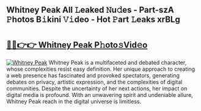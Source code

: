 ## Whitney Peak All 𝙻eaked 𝙽u𝚍es - Part-szA 𝙿hotos B𝚒kini 𝚅𝚒deo - Hot 𝙿art 𝙻eaks xrBLg

# <h2><a href="http://ld02va.urlbe.top/?page=Whitney+Peak">🔗🔗👉👉 Whitney Peak P𝚑oto𝚜Vid𝚎o</a></h2>

[![Whitney Peak](https://i.imgur.com/eBuTRDB.gif)](http://ld02va.urlbe.top/?page=Whitney+Peak)
Whitney Peak is a multifaceted and debated character, whose complexities resist easy definition. Her unique approach to creating a web presence has fascinated and provoked spectators, generating debates on privacy, artistic expression, and the complexities of digital communities. Despite the uncertainty of her next actions, her impact on digital media is profound. With an unwavering spirit and undeniable allure, Whitney Peak reach in the digital universe is limitless.
